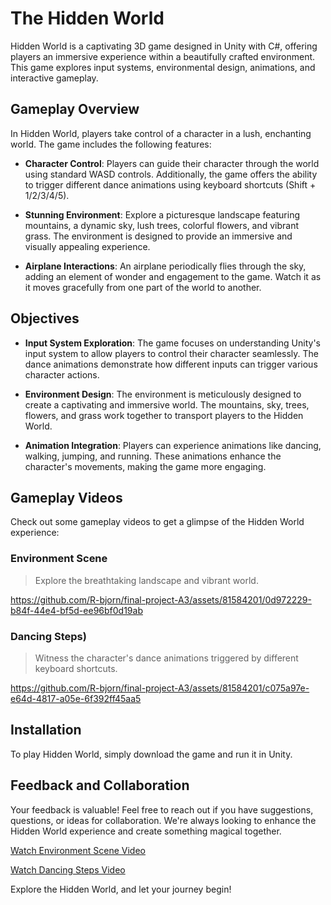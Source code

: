 # The Hidden World

Hidden World is a captivating 3D game designed in Unity with C#, offering players an immersive experience within a beautifully crafted environment. 
This game explores input systems, environmental design, animations, and interactive gameplay.

## Gameplay Overview

In Hidden World, players take control of a character in a lush, enchanting world. The game includes the following features:

- **Character Control**: Players can guide their character through the world using standard WASD controls. Additionally, the game offers the ability to trigger different dance animations using keyboard shortcuts (Shift + 1/2/3/4/5).

- **Stunning Environment**: Explore a picturesque landscape featuring mountains, a dynamic sky, lush trees, colorful flowers, and vibrant grass. The environment is designed to provide an immersive and visually appealing experience.

- **Airplane Interactions**: An airplane periodically flies through the sky, adding an element of wonder and engagement to the game. Watch it as it moves gracefully from one part of the world to another.

## Objectives

- **Input System Exploration**: The game focuses on understanding Unity's input system to allow players to control their character seamlessly. The dance animations demonstrate how different inputs can trigger various character actions.

- **Environment Design**: The environment is meticulously designed to create a captivating and immersive world. The mountains, sky, trees, flowers, and grass work together to transport players to the Hidden World.

- **Animation Integration**: Players can experience animations like dancing, walking, jumping, and running. These animations enhance the character's movements, making the game more engaging.

## Gameplay Videos

Check out some gameplay videos to get a glimpse of the Hidden World experience:

### Environment Scene 
> Explore the breathtaking landscape and vibrant world.

   https://github.com/R-bjorn/final-project-A3/assets/81584201/0d972229-b84f-44e4-bf5d-ee96bf0d19ab
   
### Dancing Steps)
> Witness the character's dance animations triggered by different keyboard shortcuts.
   
   https://github.com/R-bjorn/final-project-A3/assets/81584201/c075a97e-e64d-4817-a05e-6f392ff45aa5

## Installation

To play Hidden World, simply download the game and run it in Unity.

## Feedback and Collaboration

Your feedback is valuable! Feel free to reach out if you have suggestions, questions, or ideas for collaboration. We're always looking to enhance the Hidden World experience and create something magical together.

[Watch Environment Scene Video](#environment-scene)

[Watch Dancing Steps Video](#dancing-steps)

Explore the Hidden World, and let your journey begin!

